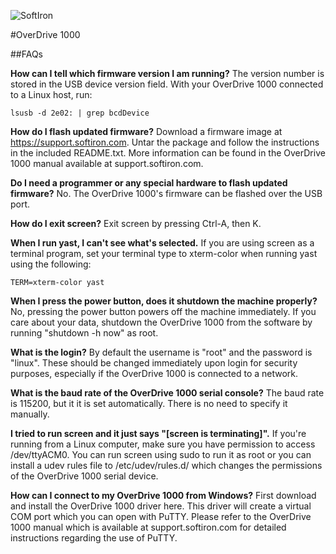 ![SoftIron](https://cdn-media.softiron.com/images/softiron-logo.svg)

#OverDrive 1000

##FAQs

**How can I tell which firmware version I am running?**
The version number is stored in the USB device version field. With your OverDrive 1000 connected to a Linux host, run: 

```
lsusb -d 2e02: | grep bcdDevice
```

**How do I flash updated firmware?**
Download a firmware image at https://support.softiron.com. Untar the package and follow the instructions in the included README.txt. More information can be found in the OverDrive 1000 manual available at support.softiron.com.

**Do I need a programmer or any special hardware to flash updated firmware?**
No. The OverDrive 1000's firmware can be flashed over the USB port.

**How do I exit screen?**
Exit screen by pressing Ctrl-A, then K.

**When I run yast, I can't see what's selected.**
If you are using screen as a terminal program, set your terminal type to xterm-color when running yast using the following: 

```
TERM=xterm-color yast
```

**When I press the power button, does it shutdown the machine properly?**
No, pressing the power button powers off the machine immediately. If you care about your data, shutdown the OverDrive 1000 from the software by running "shutdown -h now" as root.

**What is the login?**
By default the username is "root" and the password is "linux". These should be changed immediately upon login for security purposes, especially if the OverDrive 1000 is connected to a network.

**What is the baud rate of the OverDrive 1000 serial console?**
The baud rate is 115200, but it it is set automatically. There is no need to specify it manually.

**I tried to run screen and it just says "[screen is terminating]".**
If you're running from a Linux computer, make sure you have permission to access /dev/ttyACM0. You can run screen using sudo to run it as root or you can install a udev rules file to /etc/udev/rules.d/ which changes the permissions of the OverDrive 1000 serial device.

**How can I connect to my OverDrive 1000 from Windows?**
First download and install the OverDrive 1000 driver here. This driver will create a virtual COM port which you can open with PuTTY. Please refer to the OverDrive 1000 manual which is available at support.softiron.com for detailed instructions regarding the use of PuTTY.